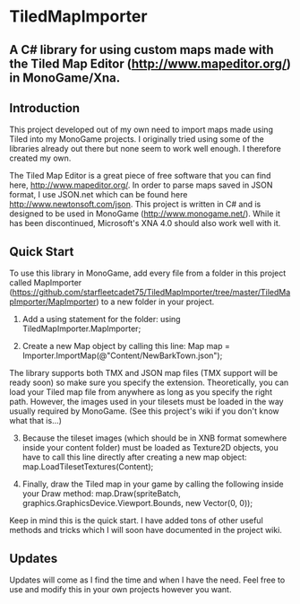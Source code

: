 # TiledMapImporter
A C# library for using custom maps made with the Tiled Map Editor (http://www.mapeditor.org/) in MonoGame/Xna.
------------

Introduction
------------
This project developed out of my own need to import maps made using Tiled into my MonoGame projects. I originally tried using some of the libraries already out there but none seem to work well enough. I therefore created my own.

The Tiled Map Editor is a great piece of free software that you can find here, http://www.mapeditor.org/.
In order to parse maps saved in JSON format, I use JSON.net which can be found here http://www.newtonsoft.com/json.
This project is written in C# and is designed to be used in MonoGame (http://www.monogame.net/). While it has been discontinued, Microsoft's XNA 4.0 should also work well with it.

Quick Start
------------
To use this library in MonoGame, add every file from a folder in this project called MapImporter (https://github.com/starfleetcadet75/TiledMapImporter/tree/master/TiledMapImporter/MapImporter) to a new folder in your project. 

  1) Add a using statement for the folder:
    using TiledMapImporter.MapImporter;

  2) Create a new Map object by calling this line:
    Map map = Importer.ImportMap(@"Content/NewBarkTown.json");

The library supports both TMX and JSON map files (TMX support will be ready soon) so make sure you specify the extension. Theoretically, you can load your Tiled map file from anywhere as long as you specify the right path. However, the images used in your tilesets must be loaded in the way usually required by MonoGame. (See this project's wiki if you don't know what that is...)

  3) Because the tileset images (which should be in XNB format somewhere inside your content folder) must be loaded as Texture2D objects, you have to call this line directly after creating a new map object:
    map.LoadTilesetTextures(Content);

  4) Finally, draw the Tiled map in your game by calling the following inside your Draw method:
    map.Draw(spriteBatch, graphics.GraphicsDevice.Viewport.Bounds, new Vector(0, 0));

Keep in mind this is the quick start. I have added tons of other useful methods and tricks which I will soon have documented in the project wiki.

Updates
------------
Updates will come as I find the time and when I have the need. Feel free to use and modify this in your own projects however you want.
